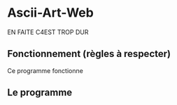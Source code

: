 # Ascii-Art-Web
EN FAITE C4EST TROP DUR
## Fonctionnement (règles à respecter)

Ce programme fonctionne 

## Le programme 